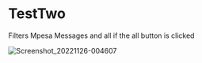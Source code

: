 # TestTwo
Filters Mpesa Messages and all if the all button is clicked

![Screenshot_20221126-004607](https://user-images.githubusercontent.com/40203432/204058320-1e356109-9cf8-4d90-a5e1-c032dde05607.png)
